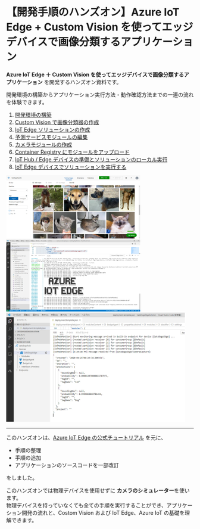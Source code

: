 # 【開発手順のハンズオン】Azure IoT Edge + Custom Vision を使ってエッジデバイスで画像分類するアプリケーション

**Azure IoT Edge ＋ Custom Vision を使ってエッジデバイスで画像分類するアプリケーション** を開発するハンズオン資料です。

開発環境の構築からアプリケーション実行方法・動作確認方法までの一連の流れを体験できます。

1. [開発環境の構築](./01_install.md)
2. [Custom Vision で画像分類器の作成](./02_custom_vision.md)
3. [IoT Edge ソリューションの作成](./03_create_edgeapp.md)
4. [予測サービスモジュールの編集](./04_edit_classfier.md)
5. [カメラモジュールの作成](./05_create_cameramodule.md)
6. [Container Registry にモジュールをアップロード](./06_upload_to_acr.md)
7. [IoT Hub / Edge デバイスの準備とソリューションのローカル実行](./07_create_iothub_edgedevice.md)
8. [IoT Edge デバイスでソリューションを実行する](./08_run_on_edgedevice.md)

<img src="../docs/images/customvision_top_image.jpg" width="360px" />
<br />
<img src="../docs/images/iotedge_top_image.jpg" width="360px" />
<br />
<img src="../docs/images/08/vs_display_buildin_monitor.jpg" width="480px" />

---

このハンズオンは、[Azure IoT Edge の公式チュートリアル](https://docs.microsoft.com/ja-jp/azure/iot-edge/tutorial-deploy-custom-vision) を元に、

- 手順の整理
- 手順の追加
- アプリケーションのソースコードを一部改訂

をしました。

このハンズオンでは物理デバイスを使用せずに **カメラのシミュレーター**を使います。  
物理デバイスを持っていなくても全ての手順を実行することができ、アプリケーション開発の流れと、Costom Vision および IoT Edge、Azure IoT の基礎を理解できます。
